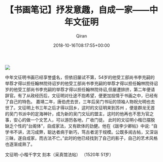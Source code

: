 ﻿---
title: 【书画笔记】抒发意趣，自成一家——中年文征明
author: Qiran
type: post
date: 2018-10-16T08:17:55+00:00
url: /zh/middle-age-wenzhengming/
categories:
  - 中国美术史
---
![](/uploads/2019/02/img_20190226_161742_855589193632959511323.jpg)

中年文征明书画已经享誉盛名，但依旧屡试不第，54岁的他受工部尚书李充嗣的举荐才得以担任翰林院待诏岁的他受工部尚书李充嗣的举荐才得以担任翰林院待诏岁的他受工部尚书李充嗣的举荐才得以担任翰林院待诏,但屡遭排挤，第二年便请辞官。有了从政经历后，文征明对仕途不抱希望，便更加投情于书画之中，已经有了自己的特色。
嘉靖二年，唐伯虎去世，三年后吴门书坛的领袖人物祝允明也去世了。文征明上书三年之后才得以回乡，这时的文征明来到苏州 ，便是群龙无首的吴门书派中的定海神针，成为新的吴门文坛的盟主，这时的他再也不思为官之事，安心的做一个文艺人，可以游历各地，广收门徒。
此时的文征明小楷已摆脱缺乏个性的“台阁体”，自成家法，又有欧体的劲健。他在《跋李少卿帖》中说: “自学书不讲，流习成弊，聪达者病于新巧，笃古者泥于规模。公既多阅古帖，又深诣三昧，遂自成家，而古法不亡。”此时的他已经找到了自己的影子，自己的艺术风格也逐渐成熟了。

文征明-小楷千字文 刻本（采真馆法帖） （1520年 51岁）
